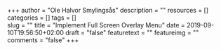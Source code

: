 +++
author = "Ole Halvor Smylingsås"
description = ""
resources = []
categories = []
tags = []     
slug = ""
title = "Implement Full Screen Overlay Menu"
date = 2019-09-10T19:56:50+02:00
draft = "false"
featuretext = ""
featureimg = ""
comments = "false"
+++